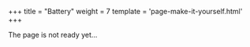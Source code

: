 +++
title = "Battery"
weight = 7
template = 'page-make-it-yourself.html'
+++

The page is not ready yet...

